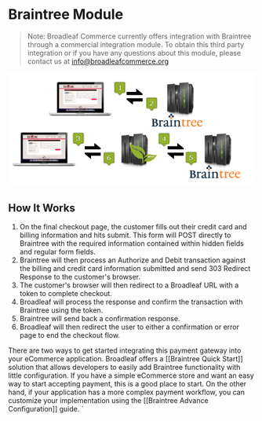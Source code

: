 # Braintree Module

> Note: Broadleaf Commerce currently offers integration with Braintree through a commercial integration module. To obtain this third party integration or if you have any questions about this module, please contact us at info@broadleafcommerce.org

<img src="images/payment-braintree-diagram.png" class="no_border" alt="Braintree Diagram">

## How It Works
1. On the final checkout page, the customer fills out their credit card and billing information and hits submit. This form will POST directly to Braintree with the required information contained within hidden fields and regular form fields.
2. Braintree will then process an Authorize and Debit transaction against the billing and credit card information submitted and send 303 Redirect Response to the customer's browser.
3. The customer's browser will then redirect to a Broadleaf URL with a token to complete checkout.
4. Broadleaf will process the response and confirm the transaction with Braintree using the token.
5. Braintree will send back a confirmation response.
6. Broadleaf will then redirect the user to either a confirmation or error page to end the checkout flow. 

There are two ways to get started integrating this payment gateway into your eCommerce application.
Broadleaf offers a [[Braintree Quick Start]] solution that allows developers to easily add Braintree functionality
with little configuration. If you have a simple eCommerce store and want an easy way to start accepting payment, this is a good place to start.
On the other hand, if your application has a more complex payment workflow, you can customize your implementation using the [[Braintree Advance Configuration]] guide.
`